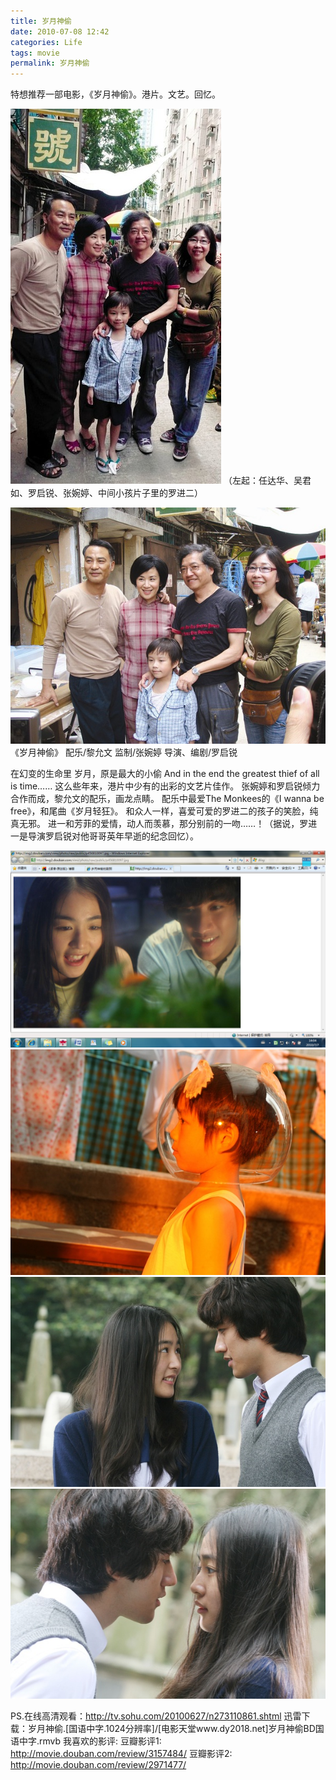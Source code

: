 ```yaml
---
title: 岁月神偷
date: 2010-07-08 12:42
categories: Life
tags: movie
permalink: 岁月神偷
---
```


特想推荐一部电影，《岁月神偷》。港片。文艺。回忆。

![](/image/图/岁月神偷01.jpg)
（左起：任达华、吴君如、罗启锐、张婉婷、中间小孩片子里的罗进二）

![](/image/图/岁月神偷02.jpg)
《岁月神偷》
配乐/黎允文
监制/张婉婷
导演、编剧/罗启锐

在幻变的生命里
岁月，原是最大的小偷
And in the end
the greatest thief of all is time……
这么些年来，港片中少有的出彩的文艺片佳作。
张婉婷和罗启锐倾力合作而成，黎允文的配乐，画龙点睛。
配乐中最爱The Monkees的《I wanna be free》，和尾曲《岁月轻狂》。
和众人一样，喜爱可爱的罗进二的孩子的笑脸，纯真无邪。
进一和芳菲的爱情，动人而羡慕，那分别前的一吻……！（据说，罗进一是导演罗启锐对他哥哥英年早逝的纪念回忆）。

![](/image/图/岁月神偷03.jpg)
![](/image/图/岁月神偷04.jpg)
![](/image/图/岁月神偷05.jpg)
![](/image/图/岁月神偷06.jpg)

PS.在线高清观看：http://tv.sohu.com/20100627/n273110861.shtml
迅雷下载：岁月神偷.[国语中字.1024分辨率]/[电影天堂www.dy2018.net]岁月神偷BD国语中字.rmvb
我喜欢的影评:
豆瓣影评1: http://movie.douban.com/review/3157484/
豆瓣影评2: http://movie.douban.com/review/2971477/